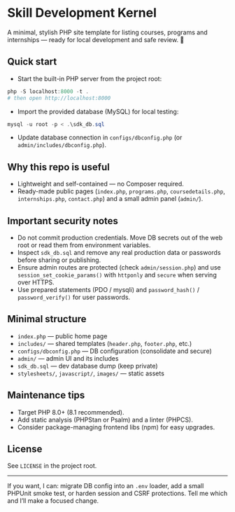 # Skill Development Kernel

A minimal, stylish PHP site template for listing courses, programs and internships — ready for local development and safe review. 🎯

## Quick start

- Start the built-in PHP server from the project root:

```powershell
php -S localhost:8000 -t .
# then open http://localhost:8000
```

- Import the provided database (MySQL) for local testing:

```powershell
mysql -u root -p < .\sdk_db.sql
```

- Update database connection in `configs/dbconfig.php` (or `admin/includes/dbconfig.php`).

## Why this repo is useful

- Lightweight and self-contained — no Composer required.
- Ready-made public pages (`index.php`, `programs.php`, `coursedetails.php`, `internships.php`, `contact.php`) and a small admin panel (`admin/`).

## Important security notes

- Do not commit production credentials. Move DB secrets out of the web root or read them from environment variables.
- Inspect `sdk_db.sql` and remove any real production data or passwords before sharing or publishing.
- Ensure admin routes are protected (check `admin/session.php`) and use `session_set_cookie_params()` with `httponly` and `secure` when serving over HTTPS.
- Use prepared statements (PDO / mysqli) and `password_hash()` / `password_verify()` for user passwords.

## Minimal structure

- `index.php` — public home page
- `includes/` — shared templates (`header.php`, `footer.php`, etc.)
- `configs/dbconfig.php` — DB configuration (consolidate and secure)
- `admin/` — admin UI and its includes
- `sdk_db.sql` — dev database dump (keep private)
- `stylesheets/`, `javascript/`, `images/` — static assets

## Maintenance tips

- Target PHP 8.0+ (8.1 recommended).
- Add static analysis (PHPStan or Psalm) and a linter (PHPCS).
- Consider package-managing frontend libs (npm) for easy upgrades.

## License

See `LICENSE` in the project root.

---

If you want, I can: migrate DB config into an `.env` loader, add a small PHPUnit smoke test, or harden session and CSRF protections. Tell me which and I’ll make a focused change.

